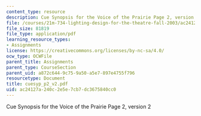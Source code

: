 ```yaml
---
content_type: resource
description: Cue Synopsis for the Voice of the Prairie Page 2, version 2
file: /courses/21m-734-lighting-design-for-the-theatre-fall-2003/ac24127a240c2e5e7cb7dc3675840cc0_cuesyp_p2_v2.pdf
file_size: 81819
file_type: application/pdf
learning_resource_types:
- Assignments
license: https://creativecommons.org/licenses/by-nc-sa/4.0/
ocw_type: OCWFile
parent_title: Assignments
parent_type: CourseSection
parent_uid: a872c644-9c75-9a50-a5e7-897e4755f796
resourcetype: Document
title: cuesyp_p2_v2.pdf
uid: ac24127a-240c-2e5e-7cb7-dc3675840cc0
---
```

Cue Synopsis for the Voice of the Prairie Page 2, version 2